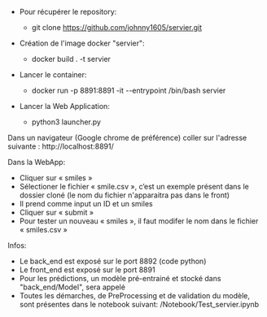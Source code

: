- Pour récupérer le repository:
	- git clone https://github.com/johnny1605/servier.git



- Création de l'image docker "servier":
	- docker build . -t servier



- Lancer le container:
	- docker run -p 8891:8891 -it --entrypoint /bin/bash servier



- Lancer la Web Application:
	- python3 launcher.py



Dans un navigateur (Google chrome de préférence) coller sur l'adresse suivante : http://localhost:8891/ 



Dans la WebApp: 
- Cliquer sur « smiles »
- Sélectioner le fichier « smile.csv », c’est un exemple présent dans le dossier cloné (le nom du fichier n'apparaitra pas dans le front)
- Il prend comme input un ID et un smiles
- Cliquer sur « submit »
- Pour tester un nouveau « smiles », il faut modifer le nom dans le fichier « smiles.csv »



Infos:
- Le back_end est exposé sur le port 8892 (code python)
- Le front_end est exposé sur le port 8891
- Pour les prédictions, un modèle pré-entrainé et stocké dans "back_end/Model", sera appelé
- Toutes les démarches, de PreProcessing et de validation du modèle, sont présentes dans le notebook suivant: /Notebook/Test_servier.ipynb